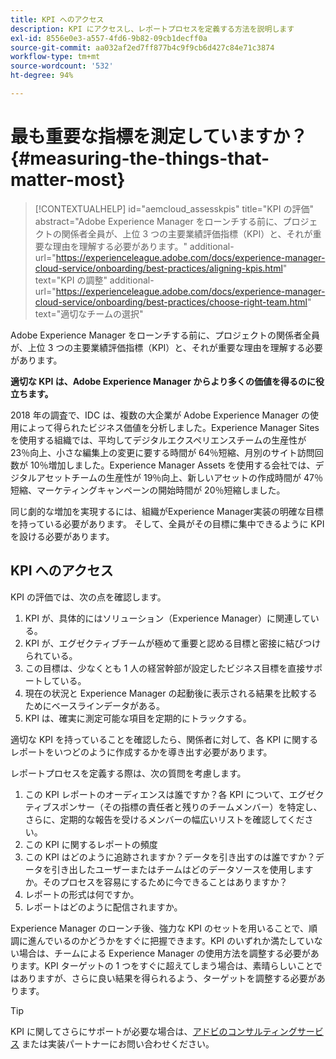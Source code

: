 ```yaml
---
title: KPI へのアクセス
description: KPI にアクセスし、レポートプロセスを定義する方法を説明します
exl-id: 8556e0e3-a557-4fd6-9b82-09cb1decff0a
source-git-commit: aa032af2ed7ff877b4c9f9cb6d427c84e71c3874
workflow-type: tm+mt
source-wordcount: '532'
ht-degree: 94%

---
```


# 最も重要な指標を測定していますか？{#measuring-the-things-that-matter-most}

>[!CONTEXTUALHELP]
>id="aemcloud_assesskpis"
>title="KPI の評価"
>abstract="Adobe Experience Manager をローンチする前に、プロジェクトの関係者全員が、上位 3 つの主要業績評価指標（KPI）と、それが重要な理由を理解する必要があります。"
>additional-url="https://experienceleague.adobe.com/docs/experience-manager-cloud-service/onboarding/best-practices/aligning-kpis.html" text="KPI の調整"
>additional-url="https://experienceleague.adobe.com/docs/experience-manager-cloud-service/onboarding/best-practices/choose-right-team.html" text="適切なチームの選択"

Adobe Experience Manager をローンチする前に、プロジェクトの関係者全員が、上位 3 つの主要業績評価指標（KPI）と、それが重要な理由を理解する必要があります。

**適切な KPI は、Adobe Experience Manager からより多くの価値を得るのに役立ちます。**


2018 年の調査で、IDC は、複数の大企業が Adobe Experience Manager の使用によって得られたビジネス価値を分析しました。Experience Manager Sites を使用する組織では、平均してデジタルエクスペリエンスチームの生産性が 23％向上、小さな編集上の変更に要する時間が 64％短縮、月別のサイト訪問回数が 10％増加しました。Experience Manager Assets を使用する会社では、デジタルアセットチームの生産性が 19％向上、新しいアセットの作成時間が 47％短縮、マーケティングキャンペーンの開始時間が 20％短縮しました。

同じ劇的な増加を実現するには、組織がExperience Manager実装の明確な目標を持っている必要があります。 そして、全員がその目標に集中できるように KPI を設ける必要があります。

## KPI へのアクセス

KPI の評価では、次の点を確認します。

1. KPI が、具体的にはソリューション（Experience Manager）に関連している。
1. KPI が、エグゼクティブチームが極めて重要と認める目標と密接に結びつけられている。
1. この目標は、少なくとも 1 人の経営幹部が設定したビジネス目標を直接サポートしている。
1. 現在の状況と Experience Manager の起動後に表示される結果を比較するためにベースラインデータがある。
1. KPI は、確実に測定可能な項目を定期的にトラックする。

適切な KPI を持っていることを確認したら、関係者に対して、各 KPI に関するレポートをいつどのように作成するかを導き出す必要があります。

レポートプロセスを定義する際は、次の質問を考慮します。

1. この KPI レポートのオーディエンスは誰ですか？各 KPI について、エグゼクティブスポンサー（その指標の責任者と残りのチームメンバー）を特定し、さらに、定期的な報告を受けるメンバーの幅広いリストを確認してください。
1. この KPI に関するレポートの頻度
1. この KPI はどのように追跡されますか？データを引き出すのは誰ですか？データを引き出したユーザーまたはチームはどのデータソースを使用しますか。そのプロセスを容易にするために今できることはありますか？
1. レポートの形式は何ですか。
1. レポートはどのように配信されますか。

Experience Manager のローンチ後、強力な KPI のセットを用いることで、順調に進んでいるのかどうかをすぐに把握できます。KPI のいずれか満たしていない場合は、チームによる Experience Manager の使用方法を調整する必要があります。KPI ターゲットの 1 つをすぐに超えてしまう場合は、素晴らしいことではありますが、さらに良い結果を得られるよう、ターゲットを調整する必要があります。

>[!TIP]
>
> KPI に関してさらにサポートが必要な場合は、[アドビのコンサルティングサービス](https://www.adobe.com/jp/experience-cloud/consulting-services.html) または実装パートナーにお問い合わせください。

